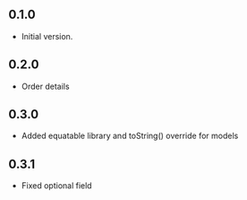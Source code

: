 ## 0.1.0

- Initial version.

## 0.2.0

- Order details

## 0.3.0

- Added equatable library and toString() override for models

## 0.3.1

- Fixed optional field
